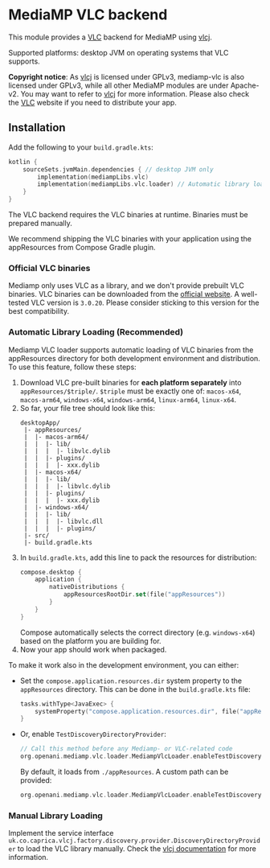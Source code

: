 # MediaMP VLC backend

[VLC]: https://www.videolan.org/vlc/

[vlcj]: https://github.com/caprica/vlcj

This module provides a [VLC][VLC] backend for MediaMP using [vlcj][vlcj].

Supported platforms: desktop JVM on operating systems that VLC supports.

**Copyright notice**: As [vlcj][vlcj] is licensed under GPLv3, mediamp-vlc is also
licensed under GPLv3, while
all other MediaMP modules are under Apache-v2. You may want to refer to [vlcj][vlcj] for
more information. Please also check the [VLC][VLC] website if you need to distribute your app.

## Installation

Add the following to your `build.gradle.kts`:

```kotlin
kotlin {
    sourceSets.jvmMain.dependencies { // desktop JVM only
        implementation(mediampLibs.vlc)
        implementation(mediampLibs.vlc.loader) // Automatic library loading. Requires binaries, see below
    }
}
```

The VLC backend requires the VLC binaries at runtime. Binaries must be prepared manually.

We recommend shipping the VLC binaries with your application using the appResources from Compose
Gradle plugin.

### Official VLC binaries

Mediamp only uses VLC as a library, and we don't provide prebuilt VLC binaries.
VLC binaries can be downloaded from
the [official website](https://www.videolan.org/vlc/).
A well-tested VLC version is `3.0.20`. Please consider sticking to this version for the best
compatibility.

### Automatic Library Loading (Recommended)

Mediamp VLC loader supports automatic loading of VLC binaries from the appResources directory for
both development environment and distribution. To use this feature, follow these steps:

1. Download VLC pre-built binaries for **each platform separately** into `appResources/$triple/`.
   `$triple`
   must be exactly one of: `macos-x64`, `macos-arm64`, `windows-x64`, `windows-arm64`,
   `linux-arm64`, `linux-x64`.
2. So far, your file tree should look like this:
   ```
   desktopApp/
    |- appResources/
    |  |- macos-arm64/
    |  |  |- lib/
    |  |  |  |- libvlc.dylib
    |  |  |- plugins/
    |  |  |  |- xxx.dylib
    |  |- macos-x64/
    |  |  |- lib/
    |  |  |  |- libvlc.dylib
    |  |  |- plugins/
    |  |  |  |- xxx.dylib
    |  |- windows-x64/
    |  |  |- lib/
    |  |  |  |- libvlc.dll
    |  |  |  |- plugins/
    |- src/
    |- build.gradle.kts
   ```
3. In `build.gradle.kts`, add this line to pack the resources for distribution:
   ```kotlin
   compose.desktop {
       application {
           nativeDistributions {
               appResourcesRootDir.set(file("appResources"))
           }
       }
   }
   ```
   Compose automatically selects the correct directory (e.g. `windows-x64`) based on the platform
   you are building for.
4. Now your app should work when packaged.

To make it work also in the development environment, you can
either:

- Set the `compose.application.resources.dir` system property to the `appResources`
  directory.
  This can be done in the `build.gradle.kts` file:
  ```kotlin
  tasks.withType<JavaExec> { 
      systemProperty("compose.application.resources.dir", file("appResources").absolutePath)
  }
  ```
- Or, enable `TestDiscoveryDirectoryProvider`:
  ```kotlin
  // Call this method before any Mediamp- or VLC-related code
  org.openani.mediamp.vlc.loader.MediampVlcLoader.enableTestDiscoveryDirectoryProvider()
  ```
  By default, it loads from `./appResources`. A custom path can be provided:
  ```kotlin
  org.openani.mediamp.vlc.loader.MediampVlcLoader.enableTestDiscoveryDirectoryProvider("path/to/appResources")
  ```

### Manual Library Loading

Implement the service interface
`uk.co.caprica.vlcj.factory.discovery.provider.DiscoveryDirectoryProvider` to load the VLC library
manually.
Check the [vlcj documentation][vlcj] for more information.
